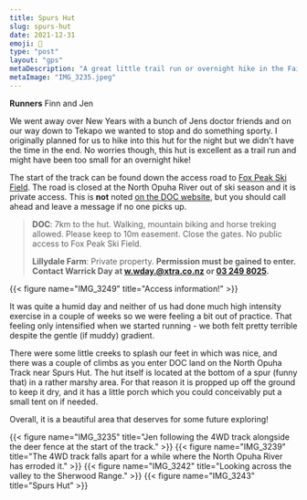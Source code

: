```yaml
---
title: Spurs Hut
slug: spurs-hut
date: 2021-12-31
emoji: 🏃
type: "post"
layout: "gps"
metaDescription: "A great little trail run or overnight hike in the Fairlie area. 14km return from Fox Peak access road."
metaImage: "IMG_3235.jpeg"
---
```


__Runners__ Finn and Jen

We went away over New Years with a bunch of Jens doctor friends and on our way down to Tekapo we wanted to stop and do something sporty. I originally planned for us to hike into this hut for the night but we didn't have the time in the end. No worries though, this hut is excellent as a trail run and might have been too small for an overnight hike!

The start of the track can be found down the access road to [Fox Peak Ski Field](https://www.foxpeak.co.nz/). The road is closed at the North Opuha River out of ski season and it is private access. This is __not__ noted [on the DOC website](https://www.doc.govt.nz/parks-and-recreation/places-to-go/canterbury/places/te-kahui-kaupeka-conservation-park/things-to-do/huts/spurs-hut/), but you should call ahead and leave a message if no one picks up.

> __DOC__: 7km to the hut. Walking, mountain biking and horse treking allowed. Please keep to 10m easement. Close the gates. No public access to Fox Peak Ski Field.
>
> __Lillydale Farm__: Private property. __Permission must be gained to enter. Contact Warrick Day at w.wday.@xtra.co.nz or [03 249 8025](tel:032498025).__

{{< figure name="IMG_3249" title="Access information!" >}}

It was quite a humid day and neither of us had done much high intensity exercise in a couple of weeks so we were feeling a bit out of practice. That feeling only intensified when we started running - we both felt pretty terrible despite the gentle (if muddy) gradient.

There were some little creeks to splash our feet in which was nice, and there was a couple of climbs as you enter DOC land on the North Opuha Track near Spurs Hut. The hut itself is located at the bottom of a spur (funny that) in a rather marshy area. For that reason it is propped up off the ground to keep it dry, and it has a little porch which you could conceivably put a small tent on if needed.

Overall, it is a beautiful area that deserves for some future exploring!

{{< figure name="IMG_3235" title="Jen following the 4WD track alongside the deer fence at the start of the track." >}}
{{< figure name="IMG_3239" title="The 4WD track falls apart for a while where the North Opuha River has erroded it." >}}
{{< figure name="IMG_3242" title="Looking across the valley to the Sherwood Range." >}}
{{< figure name="IMG_3243" title="Spurs Hut" >}}
